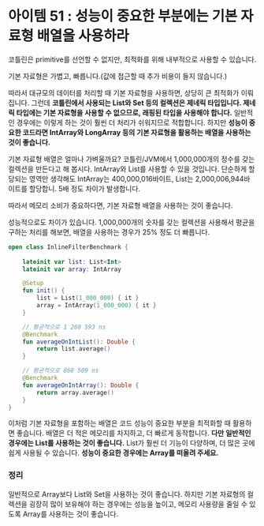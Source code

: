 # 아이템 51 : 성능이 중요한 부분에는 기본 자료형 배열을 사용하라

코틀린은 primitive를 선언할 수 없지만, 최적화를 위해 내부적으로 사용할 수 있습니다. 

기본 자료형은 가볍고, 빠릅니다.(값에 접근할 때 추가 비용이 들지 않습니다.)

따라서 대규모의 데이터를 처리할 때 기본 자료형을 사용하면, 상당히 큰 최적화가 이뤄집니다. 그런데 **코틀린에서 사용되는 List와 Set 등의 컬렉션은 제네릭 타입입니다. 제네릭 타입에는 기본 자료형을 사용할 수 없으므로, 래핑된 타입을 사용해야 합니다.** 일반적인 경우에는 이렇게 하는 것이 훨씬 더 처리가 쉬워지므로 적합합니다. 하지만 **성능이 중요한 코드라면 IntArray와 LongArray 등의 기본 자료형을 활용하는 배열을 사용하는 것이 좋습니다.**

기본 자료형 배열은 얼마나 가벼울까요? 코틀린/JVM에서 1,000,000개의 정수를 갖는 컬렉션을 만든다고 해 봅시다. IntArray와 List<Int>를 사용할 수 있을 것입니다. 단순하게 할당되는 영역만 생각해도 IntArray는 400,000,016바이트, List<Int>는 2,000,006,944바이트를 할당합니. 5배 정도 차이가 발생합니다.

따라서 메모리 소비가 중요하다면, 기본 자료형 배열을 사용하는 것이 좋습니다. 

성능적으로도 차이가 있습니다. 1,000,000개의 숫자를 갖는 컬렉션을 사용해서 평균을 구하는 처리를 해보면, 배열을 사용하는 경우가 25% 정도 더 빠릅니다.

```kotlin
open class InlineFilterBenchmark {
	
	lateinit var list: List<Int>
	lateinit var array: IntArray

	@Setup
	fun init() {
		list = List(1_000_000) { it }
		array = IntArray(1_000_000) { it }
	}

	// 평균적으로 1 260 593 ns
	@Benchmark
	fun averageOnIntList(): Double {
		return list.average()
	}

	// 평균적으로 868 509 ns
	@Benchmark
	fun averageOnIntArray(): Double {
		return array.average()
	}
}
```

이처럼 기본 자료형을 포함하는 배열은 코드 성능이 중요한 부분을 최적화할 때 활용하면 좋습니다. 배열은 더 적은 메모리를 차지하고, 더 빠르게 동작합니다. **다만 일반적인 경우에는 List를 사용하는 것이 좋습니다.** List가 훨씬 더 기능이 다양하며, 더 많은 곳에 쉽게 사용될 수 있습니다. **성능이 중요한 경우에는 Array를 떠올려 주세요.**

### 정리

일반적으로 Array보다 List와 Set을 사용하는 것이 좋습니다. 하지만 기본 자료형의 컬렉션을 굉장히 많이 보유해야 하는 경우에는 성능을 높이고, 메모리 사용량을 줄일 수 있도록 Array를 사용하는 것이 좋습니다.
